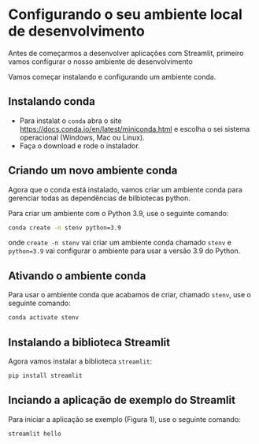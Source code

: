 # Configurando o seu ambiente local de desenvolvimento

Antes de começarmos a desenvolver aplicações com Streamlit, primeiro vamos configurar o nosso ambiente de desenvolvimento

Vamos começar instalando e configurando um ambiente conda.

## **Instalando conda**
- Para instalat o `conda` abra o site https://docs.conda.io/en/latest/miniconda.html e escolha o sei sistema operacional (Windows, Mac ou Linux). 
- Faça o download e rode o instalador.

## **Criando um novo ambiente conda**
Agora que o conda está instalado, vamos criar um ambiente conda para gerenciar todas as dependências de bilbiotecas python.

Para criar um ambiente com o Python 3.9, use o seguinte comando:
```bash
conda create -n stenv python=3.9
```

onde `create -n stenv` vai criar um ambiente conda chamado `stenv` e `python=3.9` vai configurar o ambiente para usar a versão 3.9 do Python.

## **Ativando o ambiente conda**

Para usar o ambiente conda que acabamos de criar, chamado `stenv`, use o seguinte comando:

```bash
conda activate stenv
```

## **Instalando a biblioteca Streamlit**

Agora vamos instalar a biblioteca `streamlit`:
```bash
pip install streamlit
```

## **Inciando a aplicação de exemplo do Streamlit**
Para iniciar a aplicação se exemplo (Figura 1), use o seguinte comando:
```bash
streamlit hello
```
